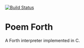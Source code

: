 [![Build Status](https://travis-ci.org/flagxor/poem.svg?branch=master)](https://travis-ci.org/flagxor/poem)

# Poem Forth

A Forth interpreter implemented in C.
